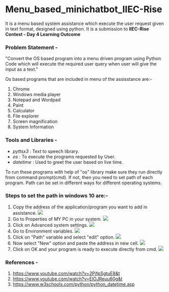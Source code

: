 # Menu_based_minichatbot_IIEC-Rise
It is a menu based system assistance which execute the user request given in text format, designed using python.
It is a submission to **IIEC-Rise Contest - Day 4 Learning Outcome**

 ### **Problem Statement** - 
 "Convert the OS based program into a menu driven program using Python Code which will execute the required user query when user will give the input as a text."

Os based programs that are included in menu of the assisstance are:-
1) Chrome
2) Windows media player
3) Notepad and Wordpad
4) Paint
5) Calculator
6) File explorer
7) Screen magnification
8) System Information

### **Tools and Libraries -**
* *pyttsx3* : Text to speech library.
* *os* : To execute the programs requested by User.
* *datetime* : Used to greet the user based on live time.

To run these programs with help of "os" library make sure they run directly from command prompt(cmd).
If not, then you need to set path of each program.
Path can be set in different ways for different operating systems.

### **Steps to set the path in windows 10 are:-**
1) Copy the address of the application/program you want to add in assistance.
   ![](/images/step-1.png)
2) Go to Properties of MY PC in your system.
   ![](/images/step-2.png)
3) Click on Advanced system settings.
   ![](/images/step-3.png)
4) Go to Environment variables.
   ![](/images/step-4.png)
5) Click on "Path" variable and select "edit" option.
   ![](/images/step-5.png)
6) Now select "New" option and paste the address in new cell.
   ![](/images/step-6.png)
7) Click on OK and your program is ready to execute directly from cmd.
   ![](/images/step-7.png)

### **References -**
1) https://www.youtube.com/watch?v=2PjfpSgtuE8&t
2) https://www.youtube.com/watch?v=ElOJReuu60g&t
3) https://www.w3schools.com/python/python_datetime.asp
